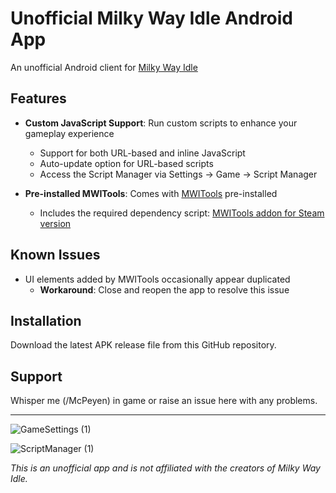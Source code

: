 # Unofficial Milky Way Idle Android App

An unofficial Android client for [Milky Way Idle](https://www.milkywayidle.com/)

## Features

- **Custom JavaScript Support**: Run custom scripts to enhance your gameplay experience
  - Support for both URL-based and inline JavaScript
  - Auto-update option for URL-based scripts
  - Access the Script Manager via Settings → Game → Script Manager

- **Pre-installed MWITools**: Comes with [MWITools](https://greasyfork.org/en/scripts/494467-mwitools) pre-installed
  - Includes the required dependency script: [MWITools addon for Steam version](https://raw.githubusercontent.com/YangLeda/Userscripts-For-MilkyWayIdle/refs/heads/main/MWITools%20addon%20for%20Steam%20version.js)

## Known Issues

- UI elements added by MWITools occasionally appear duplicated
  - **Workaround**: Close and reopen the app to resolve this issue

## Installation

Download the latest APK release file from this GitHub repository.

## Support

Whisper me (/McPeyen) in game or raise an issue here with any problems.

---

![GameSettings (1)](https://github.com/user-attachments/assets/94dd9d3c-d39c-46cb-8b07-807eb5a23a0c)

![ScriptManager (1)](https://github.com/user-attachments/assets/56386450-78c4-4fc9-abe1-60ef681ce60e)

*This is an unofficial app and is not affiliated with the creators of Milky Way Idle.*
